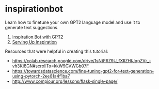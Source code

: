 # inspirationbot
Learn how to finetune your own GPT2 language model and use it to generate text suggestions.

1. [Inspiration Bot with GPT2](https://colab.research.google.com/drive/1wgDqzFSf-G3Z9-VbmJ6rouXtjY181ej8?usp=sharing)
2. [Serving Up Inspiration](https://colab.research.google.com/drive/19k0eYvqZfOIZnPAacmtZQUnkXZtesXOD?usp=sharing)


Resources that were helpful in creating this tutorial:
* https://colab.research.google.com/drive/1sNtF6Z9U_fXIIZHfJqpZVr_-vh3Ki8GN#scrollTo=kkW9GVWGb07F
* https://towardsdatascience.com/fine-tuning-gpt2-for-text-generation-using-pytorch-2ee61a4f1ba7
* http://www.compjour.org/lessons/flask-single-page/ 